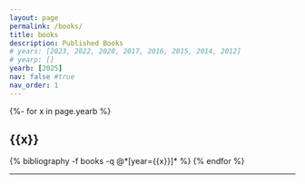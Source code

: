 ```yaml
---
layout: page
permalink: /books/
title: books
description: Published Books
# years: [2023, 2022, 2020, 2017, 2016, 2015, 2014, 2012]
# yearp: []
yearb: [2025]
nav: false #true
nav_order: 1
---
```


<!-- ## Books -->
<div class="publications">

{%- for x in page.yearb %}
  <h2 class="year">{{x}}</h2>
  {% bibliography -f books -q @*[year={{x}}]* %}
{% endfor %}

</div>

------------------------------------------------------------------------------------------------------------------
